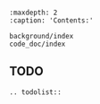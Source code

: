 ```{include} ../../../README.md
```

```{toctree}
:maxdepth: 2
:caption: 'Contents:'

background/index
code_doc/index
```

## TODO

```{eval-rst}
.. todolist::
```
